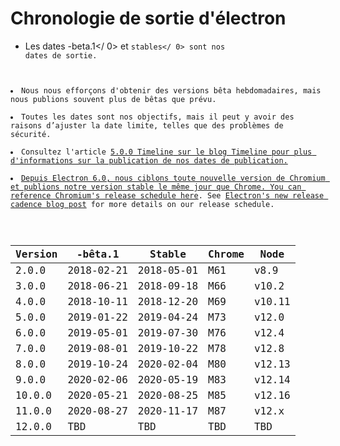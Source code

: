 # Chronologie de sortie d'électron

* Les dates -beta.1</ 0> et <code>stables</ 0> sont nos dates de sortie.</li>
<li>Nous nous efforçons d'obtenir des versions bêta hebdomadaires, mais nous publions souvent plus de bêtas que prévu.</li>
<li>Toutes les dates sont nos objectifs, mais il peut y avoir des raisons d’ajuster la date limite, telles que des problèmes de sécurité.</li>
<li>Consultez l'article <a href="https://electronjs.org/blog/electron-5-0-timeline">5.0.0 Timeline</ 0> sur le blog Timeline pour plus d'informations sur la publication de nos dates de publication.</li>
<li>Depuis Electron 6.0, nous ciblons toute nouvelle version de Chromium et publions notre version stable le même jour que Chrome. You can reference Chromium's release schedule <a href="https://chromiumdash.appspot.com/schedule">here</a>. See <a href="https://www.electronjs.org/blog/12-week-cadence">Electron's new release cadence blog post</a> for more details on our release schedule.</li>
</ul>

<table spaces-before="0" line-breaks-before="2">
<thead>
<tr>
  <th>Version</th>
  <th>-bêta.1</th>
  <th>Stable</th>
  <th>Chrome</th>
  <th>Node</th>
</tr>
</thead>
<tbody>
<tr>
  <td>2.0.0</td>
  <td>2018-02-21</td>
  <td>2018-05-01</td>
  <td>M61</td>
  <td>v8.9</td>
</tr>
<tr>
  <td>3.0.0</td>
  <td>2018-06-21</td>
  <td>2018-09-18</td>
  <td>M66</td>
  <td>v10.2</td>
</tr>
<tr>
  <td>4.0.0</td>
  <td>2018-10-11</td>
  <td>2018-12-20</td>
  <td>M69</td>
  <td>v10.11</td>
</tr>
<tr>
  <td>5.0.0</td>
  <td>2019-01-22</td>
  <td>2019-04-24</td>
  <td>M73</td>
  <td>v12.0</td>
</tr>
<tr>
  <td>6.0.0</td>
  <td>2019-05-01</td>
  <td>2019-07-30</td>
  <td>M76</td>
  <td>v12.4</td>
</tr>
<tr>
  <td>7.0.0</td>
  <td>2019-08-01</td>
  <td>2019-10-22</td>
  <td>M78</td>
  <td>v12.8</td>
</tr>
<tr>
  <td>8.0.0</td>
  <td>2019-10-24</td>
  <td>2020-02-04</td>
  <td>M80</td>
  <td>v12.13</td>
</tr>
<tr>
  <td>9.0.0</td>
  <td>2020-02-06</td>
  <td>2020-05-19</td>
  <td>M83</td>
  <td>v12.14</td>
</tr>
<tr>
  <td>10.0.0</td>
  <td>2020-05-21</td>
  <td>2020-08-25</td>
  <td>M85</td>
  <td>v12.16</td>
</tr>
<tr>
  <td>11.0.0</td>
  <td>2020-08-27</td>
  <td>2020-11-17</td>
  <td>M87</td>
  <td>v12.x</td>
</tr>
<tr>
  <td>12.0.0</td>
  <td>TBD</td>
  <td>TBD</td>
  <td>TBD</td>
  <td>TBD</td>
</tr>
</tbody>
</table>
